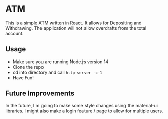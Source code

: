 # ATM
This is a simple ATM written in React. It allows for Depositing and Withdrawing. The application will not allow overdrafts from the total account.

## Usage
- Make sure you are running Node.js version 14
- Clone the repo
- cd into directory and call `http-server -c-1`
- Have Fun!

## Future Improvements
In the future, I'm going to make some style changes using the material-ui libraries. I might also make a login feature / page to allow for multiple users.